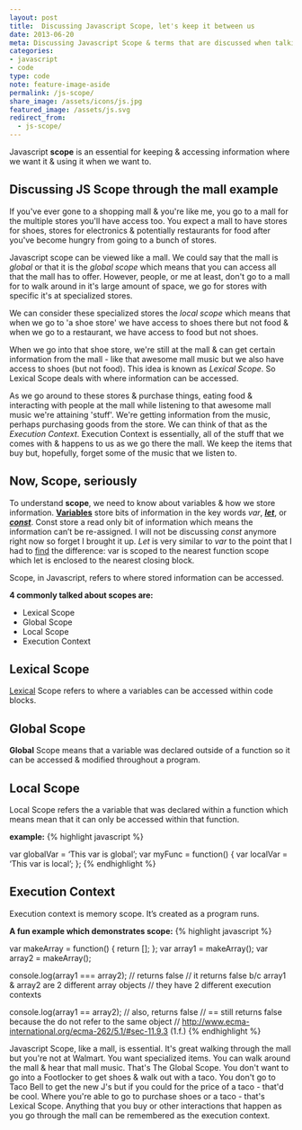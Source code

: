 ```yaml
---
layout: post
title:  Discussing Javascript Scope, let's keep it between us
date: 2013-06-20
meta: Discussing Javascript Scope & terms that are discussed when talking about it
categories:
- javascript
- code
type: code
note: feature-image-aside
permalink: /js-scope/
share_image: /assets/icons/js.jpg
featured_image: /assets/js.svg
redirect_from:
  - js-scope/
---
```


Javascript **scope** is an essential for keeping & accessing information where we want it & using it when we want to.

## Discussing JS Scope through the mall example

If you've ever gone to a shopping mall & you're like me, you go to a mall for the multiple stores you'll have access too. You expect a mall to have stores for shoes, stores for electronics & potentially restaurants for food after you've become hungry from going to a bunch of stores.

Javascript scope can be viewed like a mall. We could say that the mall is _global_ or that it is the _global scope_ which means that you can access all that the mall has to offer. However, people, or me at least, don't go to a mall for to walk around in it's large amount of space, we go for stores with specific it's at specialized stores.

We can consider these specialized stores the _local scope_ which means that when we go to 'a shoe store' we have access to shoes there but not food & when we go to a restaurant, we have access to food but not shoes.

When we go into that shoe store, we're still at the mall & can get certain information from the mall - like that awesome mall music but we also have access to shoes (but not food). This idea is known as _Lexical Scope_. So Lexical Scope deals with where information can be accessed.

As we go around to these stores & purchase things, eating food & interacting with people at the mall while listening to that awesome mall music we're attaining 'stuff'. We're getting information from the music, perhaps purchasing goods from the store. We can think of that as the _Execution Context_. Execution Context is essentially, all of the stuff that we comes with & happens to us as we go there the mall. We keep the items that buy but, hopefully, forget some of the music that we listen to.

## Now, Scope, seriously

To understand **scope**, we need to know about variables & how we store information. **[Variables](https://developer.mozilla.org/en-US/docs/Web/JavaScript/Reference/Statements/var)** store bits of information in the key words _var_, _**[let](https://developer.mozilla.org/en-US/docs/Web/JavaScript/Reference/Statements/let)**_, or _**[const](https://developer.mozilla.org/en-US/docs/Web/JavaScript/Reference/Statements/const)**_. Const store a read only bit of information which means the information can’t be re-assigned. I will not be discussing _const_ anymore right now so forget I brought it up. _Let_ is very similar to _var_ to the point that I had to [find](http://stackoverflow.com/questions/762011/let-keyword-vs-var-keyword) the difference: var is scoped to the nearest function scope which let is enclosed to the nearest closing block.

Scope, in Javascript, refers to where stored information can be accessed.

**4 commonly talked about scopes are:**

- Lexical Scope
- Global Scope
- Local Scope
- Execution Context

## Lexical Scope

[Lexical](http://whatis.techtarget.com/definition/lexical-scoping-static-scoping) Scope refers to where a variables can be accessed within code blocks.

## Global Scope

**Global** Scope means that a variable was declared outside of a function so it can be accessed & modified throughout a program.

## Local Scope

Local Scope refers the a variable that was declared within a function which means mean that it can only be accessed within that function.

**example:**
{% highlight javascript %}

var globalVar = ‘This var is global’;
var myFunc = function() {
     var localVar = ‘This var is local’;
};
{% endhighlight %}

## Execution Context

Execution context is memory scope. It’s created as a program runs.


**A fun example which demonstrates scope:**
{% highlight javascript %}

var makeArray = function() {
    return [];
};
var array1 = makeArray();
var array2 = makeArray();

console.log(array1 === array2); // returns false
// it returns false b/c array1 & array2 are 2 different array objects
// they have 2 different execution contexts

console.log(array1 == array2); // also, returns false
// == still returns false because the do not refer to the same object
// http://www.ecma-international.org/ecma-262/5.1/#sec-11.9.3 (1.f.)
{% endhighlight  %}

Javascript Scope, like a mall, is essential. It's great walking through the mall but you're not at Walmart. You want specialized items. You can walk around the mall & hear that mall music. That's The Global Scope. You don't want to go into a Footlocker to get shoes & walk out with a taco. You don't go to Taco Bell to get the new J's but if you could for the price of a taco - that'd be cool. Where you're able to go to purchase shoes or a taco - that's Lexical Scope. Anything that you buy or other interactions that happen as you go through the mall can be remembered as the execution context.